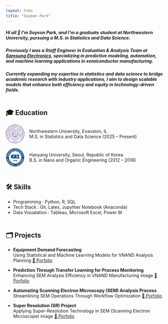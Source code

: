 ```yaml
---
layout: home
title: "Soyeon Park"
---
```


<link rel="stylesheet" href="/assets/css/custom.css">

##### Hi all 👋 I'm Soyeon Park, and I'm a graduate student at Northwestern University, pursuing a M.S. in Statistics and Data Science.
##### Previously I was a Staff Engineer in Evaluation & Analysis Team at <span class="blue-text"><a href="https://semiconductor.samsung.com/">Samsung Electronics</a></span>, specializing in predictive modeling, automation, and machine learning applications in semiconductor manufacturing.
##### Currently expanding my expertise in statistics and data science to bridge academic research with industry applications, I aim to design scalable models that enhance both efficiency and equity in technology-driven fields.



<h2 style="margin-top: 50px;">🎓 Education</h2>
<div style="display: flex; align-items: center; gap: 15px; margin-bottom: 15px;">
  <img src="/assets/images/nu_logo.png" alt="NU Logo" width="60px">
  <div>
    <p style="margin: 0;">Northwestern University, Evanston, IL</p>
    <p style="margin: 0;">M.S. in Statistics and Data Science (2025 – Present)</p>
  </div>
</div>

<div style="display: flex; align-items: center; gap: 15px; margin-bottom: 15px;">
  <img src="/assets/images/hu_logo.png" alt="HU Logo" width="60px">
  <div>
    <p style="margin: 0;">Hanyang University, Seoul, Republic of Korea</p>
    <p style="margin: 0;">B.S. in Nano and Organic Engineering (2012 – 2016)</p>
  </div>
</div>


<h2 style="margin-top: 50px;">🛠️ Skills</h2>

  * Programming : Python, R, SQL
  * Tech Stack : Git, Latex, Jupyther Notebook (Anaconda)
  * Data Visualation : Tableau, Microsoft Excel, Power BI

<h2 style="margin-top: 50px;">🗂️ Projects</h2>

  * **Equipment Demand Forecasting**  
  Using Statistical and Machine Learning Models for VNAND Analysis Planning
  [📄 Porfolio](https://drive.google.com/file/d/1dvx0uKgnR1OW4JLLMxmD1m8JMw8-BPrq/view?usp=sharing)

  * **Prediction Through Transfer Learning for Process Monitoring**  
  Enhancing SEM Analysis Efficiency in VNAND Manufacturing image [📄 Porfolio](https://drive.google.com/file/d/1nRTy-raEbcSnLeq3pTuW3eSmweshhyPM/view?usp=sharing)

    
  * **Automating Scanning Electron Microscopy (SEM) Analysis Process**  
  Streamlining SEM Operations Through Workflow Optimization [📄 Porfolio](https://drive.google.com/file/d/1VPQotGbNbQKgnpZeX-VqZohxIlfnPnnt/view?usp=sharing)  
  

  * **Super Resolution (SR) Project**  
  Applying Super-Resolution Technology in SEM (Scanning Electron Microscope) image [📄 Porfolio](https://drive.google.com/file/d/1sNLWn6mDySspYKlbwZa9EDDR1WNpPLTN/view?usp=sharing)  